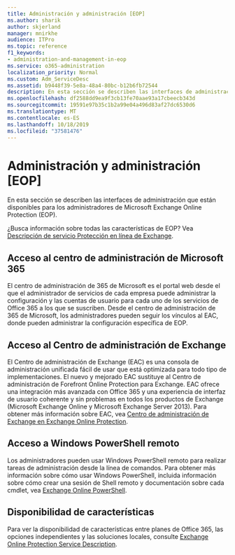 ```yaml
---
title: Administración y administración [EOP]
ms.author: sharik
author: skjerland
manager: mnirkhe
audience: ITPro
ms.topic: reference
f1_keywords:
- administration-and-management-in-eop
ms.service: o365-administration
localization_priority: Normal
ms.custom: Adm_ServiceDesc
ms.assetid: b9448f39-5e8a-48a4-80bc-b12b6fb72544
description: En esta sección se describen las interfaces de administración que están disponibles para los administradores de Microsoft Exchange Online Protection (EOP).
ms.openlocfilehash: df2588dd9ea9f3cb13fe70aae93a17cbeecb343d
ms.sourcegitcommit: 19591e97b35c1b2a99e04a496d83af27dc6530d6
ms.translationtype: MT
ms.contentlocale: es-ES
ms.lasthandoff: 10/18/2019
ms.locfileid: "37581476"
---
```

# <a name="administration-and-managementeop"></a>Administración y administración [EOP]

En esta sección se describen las interfaces de administración que están disponibles para los administradores de Microsoft Exchange Online Protection (EOP).
  
¿Busca información sobre todas las características de EOP? Vea [Descripción de servicio Protección en línea de Exchange](exchange-online-protection-service-description.md).
  
## <a name="access-to-the-microsoft-365-admin-center"></a>Acceso al centro de administración de Microsoft 365

El centro de administración de 365 de Microsoft es el portal web desde el que el administrador de servicios de cada empresa puede administrar la configuración y las cuentas de usuario para cada uno de los servicios de Office 365 a los que se suscriben. Desde el centro de administración de 365 de Microsoft, los administradores pueden seguir los vínculos al EAC, donde pueden administrar la configuración específica de EOP.
  
## <a name="access-to-the-exchange-admin-center"></a>Acceso al Centro de administración de Exchange

El Centro de administración de Exchange (EAC) es una consola de administración unificada fácil de usar que está optimizada para todo tipo de implementaciones. El nuevo y mejorado EAC sustituye al Centro de administración de Forefront Online Protection para Exchange. EAC ofrece una integración más avanzada con Office 365 y una experiencia de interfaz de usuario coherente y sin problemas en todos los productos de Exchange (Microsoft Exchange Online y Microsoft Exchange Server 2013). Para obtener más información sobre EAC, vea [Centro de administración de Exchange en Exchange Online Protection](https://go.microsoft.com/fwlink/p/?LinkId=282381).
  
## <a name="remote-windows-powershell-access"></a>Acceso a Windows PowerShell remoto

 Los administradores pueden usar Windows PowerShell remoto para realizar tareas de administración desde la línea de comandos. Para obtener más información sobre cómo usar Windows PowerShell, incluida información sobre cómo crear una sesión de Shell remoto y documentación sobre cada cmdlet, vea [Exchange Online PowerShell](https://go.microsoft.com/fwlink/p/?LinkId=282266).
  
## <a name="feature-availability"></a>Disponibilidad de características

Para ver la disponibilidad de características entre planes de Office 365, las opciones independientes y las soluciones locales, consulte [Exchange Online Protection Service Description](exchange-online-protection-service-description.md).
  